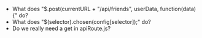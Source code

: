 * What does "$.post(currentURL + "/api/friends", userData, function(data){" do?
* What does "$(selector).chosen(config[selector]);" do?
* Do we really need a get in apiRoute.js?